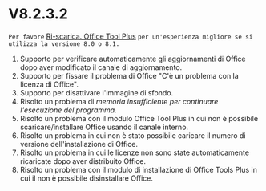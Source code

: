 # V8.2.3.2

`Per favore` [Ri-scarica. Office Tool Plus](http://otp.landian.vip/) `per un'esperienza migliore se si utilizza la versione 8.0 o 8.1.`

1. Supporto per verificare automaticamente gli aggiornamenti di Office dopo aver modificato il canale di aggiornamento.
2. Supporto per fissare il problema di Office "C'è un problema con la licenza di Office".
3. Supporto per disattivare l'immagine di sfondo.
4. Risolto un problema di *memoria insufficiente per continuare l'esecuzione del programma.*
5. Risolto un problema con il modulo Office Tool Plus in cui non è possibile scaricare/installare Office usando il canale interno.
6. Risolto un problema in cui non è stato possibile caricare il numero di versione dell'installazione di Office.
7. Risolto un problema in cui le licenze non sono state automaticamente ricaricate dopo aver distribuito Office.
8. Risolto un problema con il modulo di installazione di Office Tools Plus in cui il non è possibile disinstallare Office.
